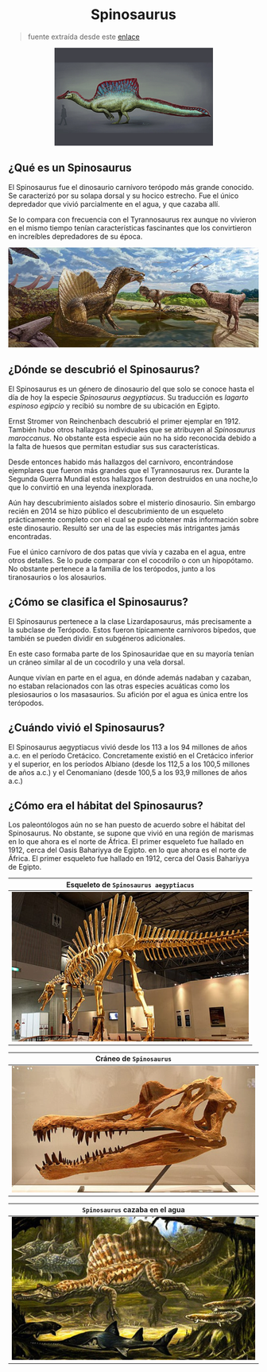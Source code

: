 <h1 align="center">Spinosaurus</h1>

> fuente extraída desde este [enlace](https://www.mundoprimaria.com/dinosaurios/tipos-de-dinosaurios-y-nombres-especies/spinosaurus)

<p align="center"><img src="./assets/image01.png"></p>

## ¿Qué es un Spinosaurus

El Spinosaurus fue el dinosaurio carnívoro terópodo más grande conocido. Se caracterizó por su solapa dorsal y su hocico estrecho. Fue el único depredador que vivió parcialmente en el agua, y que cazaba allí.

Se lo compara con frecuencia con el Tyrannosaurus rex aunque no vivieron en el mismo tiempo tenían características fascinantes que los convirtieron en increíbles depredadores de su época.

![image02](./assets/image02.png)

## ¿Dónde se descubrió el Spinosaurus?

El Spinosaurus es un género de dinosaurio del que solo se conoce hasta el día de hoy la especie _Spinosaurus aegyptiacus_. Su traducción es _lagarto espinoso egipcio_ y recibió su nombre de su ubicación en Egipto.

Ernst Stromer von Reinchenbach descubrió el primer ejemplar en 1912. También hubo otros hallazgos individuales que se atribuyen al _Spinosaurus maroccanus_. No obstante esta especie aún no ha sido reconocida debido a la falta de huesos que permitan estudiar sus sus características.

Desde entonces habido más hallazgos del carnívoro, encontrándose ejemplares que fueron más grandes que el Tyrannosaurus rex. Durante la Segunda Guerra Mundial estos hallazgos fueron destruidos en una noche,lo que lo convirtió en una leyenda inexplorada.

Aún hay descubrimiento aislados sobre el misterio dinosaurio. Sin embargo recién en 2014 se hizo público el descubrimiento de un esqueleto prácticamente completo con el cual se pudo obtener más información sobre este dinosaurio. Resultó ser una de las especies más intrigantes jamás encontradas.

Fue el único carnívoro de dos patas que vivía y cazaba en el agua, entre otros detalles. Se lo pude comparar con el cocodrilo o con un hipopótamo. No obstante pertenece a la familia de los terópodos, junto a los tiranosaurios o los alosaurios.

## ¿Cómo se clasifica el Spinosaurus?

El Spinosaurus pertenece a la clase Lizardaposaurus, más precisamente a la subclase de Terópodo. Estos fueron típicamente carnívoros bípedos, que también se pueden dividir en subgéneros adicionales.

En este caso formaba parte de los Spinosauridae que en su mayoría tenían un cráneo similar al de un cocodrilo y una vela dorsal.

Aunque vivían en parte en el agua, en dónde además nadaban y cazaban, no estaban relacionados con las otras especies acuáticas como los plesiosaurios o los masasaurios. Su afición por el agua es única entre los terópodos.

## ¿Cuándo vivió el Spinosaurus?

El Spinosaurus aegyptiacus vivió desde los 113 a los 94 millones de años a.c. en el período Cretácico. Concretamente existió en el Cretácico inferior y el superior, en los períodos Albiano (desde los 112,5 a los 100,5 millones de años a.c.) y el Cenomaniano (desde 100,5 a los 93,9 millones de años a.c.)

## ¿Cómo era el hábitat del Spinosaurus?

Los paleontólogos aún no se han puesto de acuerdo sobre el hábitat del Spinosaurus. No obstante, se supone que vivió en una región de marismas en lo que ahora es el norte de África. El primer esqueleto fue hallado en 1912, cerca del Oasis Bahariyya de Egipto. en lo que ahora es el norte de África. El primer esqueleto fue hallado en 1912, cerca del Oasis Bahariyya de Egipto.

| Esqueleto de `Spinosaurus aegyptiacus` |
| -------------------------------------- |
| ![image03](./assets/image03.png)       |

| Cráneo de `Spinosaurus`          |
| -------------------------------- |
| ![image04](./assets/image04.png) |

| `Spinosaurus` cazaba en el agua  |
| -------------------------------- |
| ![image05](./assets/image05.png) |
